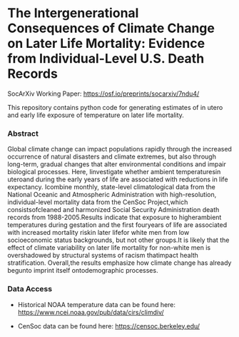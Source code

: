 # The Intergenerational Consequences of Climate Change on Later Life Mortality: Evidence from Individual-Level U.S. Death Records
 
SocArXiv Working Paper: https://osf.io/preprints/socarxiv/7ndu4/

This repository contains python code for generating estimates of in utero and early life exposure of temperature on later life mortality.

### Abstract
Global climate change can impact populations rapidly through the increased occurrence of natural disasters and climate extremes, but also through long-term, gradual changes that alter environmental conditions and impair biological processes. Here, Iinvestigate whether ambient temperaturesin uteroand during the early years of life are associated with reductions in life expectancy. Icombine monthly, state-level climatological data from the National Oceanic and Atmospheric Administration with high-resolution, individual-level mortality data from the CenSoc Project,which consistsofcleaned and harmonized Social Security Administration death records from 1988-2005.Results indicate that exposure to higherambient temperatures during gestation and the first fouryears of life are associated with increased mortality riskin later lifefor white men from low socioeconomic status backgrounds, but not other groups.It is likely that the effect of climate variability on later life mortality for non-white men is overshadowed by structural systems of racism thatimpact health stratification. Overall,the results emphasize how climate change has already begunto imprint itself ontodemographic processes.


### Data Access
- Historical NOAA temperature data can be found here: https://www.ncei.noaa.gov/pub/data/cirs/climdiv/

- CenSoc data can be found here: https://censoc.berkeley.edu/
